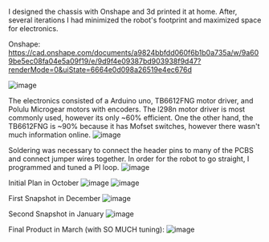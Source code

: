 I designed the chassis with Onshape and 3d printed it at home. After, several iterations I had minimized the robot's footprint and maximized space for electronics. 

Onshape: https://cad.onshape.com/documents/a9824bbfdd060f6b1b0a735a/w/9a609be5ec08fa04e5a09f19/e/9d9f4e09387bd903938f9d47?renderMode=0&uiState=6664e0d098a26519e4ec676d


![image](https://github.com/SidharthBhatt/FunkyRobot/assets/81537231/ccc2e4ef-2a1e-49e9-b555-b97fc364e199)

The electronics consisted of a Arduino uno, TB6612FNG motor driver, and Polulu Microgear motors with encoders. The l298n motor driver is most commonly used, however its only ~60% efficient. One the other hand, the TB6612FNG is ~90% because it has Mofset switches, however there wasn't much information online. 
![image](https://github.com/SidharthBhatt/FunkyRobot/assets/81537231/6e7897f0-3b1b-4720-9a32-83fc82fbf71a)

Soldering was necessary to connect the header pins to many of the PCBS and connect jumper wires together. In order for the robot to go straight, I programmed and tuned a PI loop. 
![image](https://github.com/SidharthBhatt/FunkyRobot/assets/81537231/316a73b5-c953-48c9-ad0c-ab714a2a6162)

Initial Plan in October
![image](https://github.com/SidharthBhatt/FunkyRobot/assets/81537231/c168ddbd-62e8-43e0-8744-a0ad85098cf9)
![image](https://github.com/SidharthBhatt/FunkyRobot/assets/81537231/4eb1cf6a-e903-4107-a37f-f5921f8a2260)

First Snapshot in December
![image](https://github.com/SidharthBhatt/FunkyRobot/assets/81537231/320ea31f-72af-42c0-8de8-0be1d102e99b)

Second Snapshot in January 
![image](https://github.com/SidharthBhatt/FunkyRobot/assets/81537231/b127d4b4-33f1-467d-a30b-31f5c5cba6b8)

Final Product in March (with SO MUCH tuning):
![image](https://github.com/SidharthBhatt/FunkyRobot/assets/81537231/04f54921-7c48-4a8a-9303-f82cfbaafc28)
